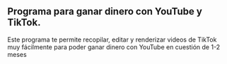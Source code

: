 ## Programa para ganar dinero con YouTube y TikTok.

Este programa te permite recopilar, editar y renderizar videos de TikTok muy fácilmente para poder ganar dinero con YouTube en cuestión de 1-2 meses
